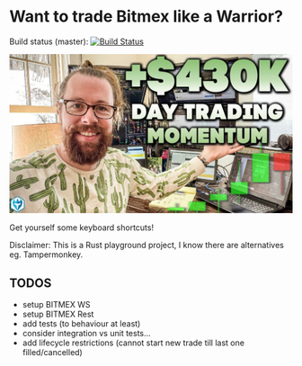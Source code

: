 Want to trade Bitmex like a Warrior?
====================================

Build status (master): [![Build Status](https://travis-ci.org/konrads/bitmex-warrior.svg?branch=main)](https://travis-ci.org/konrads/bitmex-warrior)


![warrior_on_the_moon](doc/image/warrior_on_the_moon.jpg?raw=true)

Get yourself some keyboard shortcuts!

Disclaimer: This is a Rust playground project, I know there are alternatives eg. Tampermonkey.

TODOS
-----
* setup BITMEX WS
* setup BITMEX Rest
* add tests (to behaviour at least)
* consider integration vs unit tests...
* add lifecycle restrictions (cannot start new trade till last one filled/cancelled)